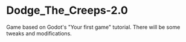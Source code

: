 # Dodge_The_Creeps-2.0
 Game based on Godot's "Your first game" tutorial. There will be some tweaks and modifications.
